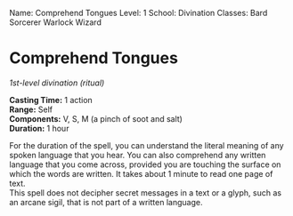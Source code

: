 Name: Comprehend Tongues
Level: 1
School: Divination
Classes: Bard
         Sorcerer
         Warlock
         Wizard

# Comprehend Tongues 
_1st-level divination (ritual)_ 

**Casting Time:** 1 action    
**Range:** Self    
**Components:** V, S, M (a pinch of soot and salt)    
**Duration:** 1 hour 

For the duration of the spell, you can understand the literal meaning of any spoken language that you hear. You can also comprehend any written language that you come across, provided you are touching the surface on which the words are written. It takes about 1 minute to read one page of text.    
This spell does not decipher secret messages in a text or a glyph, such as an arcane sigil, that is not part of a written language.